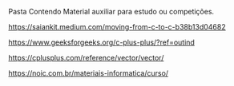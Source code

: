 Pasta Contendo Material auxiliar para estudo ou competições.

https://saiankit.medium.com/moving-from-c-to-c-b38b13d04682

https://www.geeksforgeeks.org/c-plus-plus/?ref=outind

https://cplusplus.com/reference/vector/vector/

https://noic.com.br/materiais-informatica/curso/
